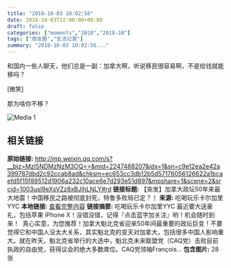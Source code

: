 ```yaml
---
title: "2018-10-03 10:02:56"
date: 2018-10-03T12:00:00+08:00
draft: false
categories: ["moments","2018","2018-10"]
tags: ["朋友圈","生活记录"]
summary: "2018-10-03 10:02:56..."
---
```


和国内一些人聊天，他们总是一副：加拿大啊，听说移民很容易啊，不是给钱就能移吗？

[微笑]

那为啥你不移？

![Media 1](/Moments/photos/2018-10-03/201810031002560.jpg)

## 相关链接

**原始链接:** http://mp.weixin.qq.com/s?__biz=MzI5NDMzNzM3OQ==&mid=2247488207&idx=1&sn=c9e12ea2e42a399787dbd2c92ccab8ad&chksm=ec653cc3db12b5d57176056126622a1bcaefd5f15f89512d1906a232c10ace6e7d293e51d897&mpshare=1&scene=2&srcid=1003usl9eXsVZz8xBJihLNLY#rd
**链接标题:** 【突发】加拿大政坛50年来最大地震！中国移民之路被彻底封死，特鲁多败局已定？！
**来源:** 吃喝玩乐卡尔加里YYC
**本地链接:** [查看完整内容](/link_content/2018/10/2018-10-03-2/link_content/)
**链接摘要:** 吃喝玩乐卡尔加里YYC 最近要大送豪礼，包括苹果 iPhone X！没错没错，记得『点击蓝字加关注』哟！机会随时到来！  真心实意，为您推荐！加拿大魁北克省迎来50年间最重要的政坛巨变！不要觉得它和中国人没太大关系，其实魁北克的变天对加拿大，包括很多中国人影响重大。就在昨天，魁北克省举行的大选中，魁北克未来联盟党（CAQ党）击败目前执政的自由党，获得议会的绝大多数席位。CAQ党领袖François...
**包含图片:** 28 张

